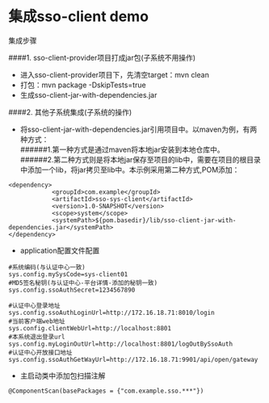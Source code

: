 # 集成sso-client demo


集成步骤<br />

####1. sso-client-provider项目打成jar包(子系统不用操作)
- 进入sso-client-provider项目下，先清空target：mvn clean
- 打包：mvn package -DskipTests=true
- 生成sso-client-jar-with-dependencies.jar

####2. 其他子系统集成(子系统的操作)
- 将sso-client-jar-with-dependencies.jar引用项目中。以maven为例，有两种方式：  
######1.第一种方式是通过maven将本地jar安装到本地仓库中。  
######2.第二种方式则是将本地jar保存至项目的lib中，需要在项目的根目录中添加一个lib，将jar拷贝至lib中。本示例采用第二种方式,POM添加： 
```
<dependency>
            <groupId>com.example</groupId>
            <artifactId>sso-sys-client</artifactId>
            <version>1.0-SNAPSHOT</version>
            <scope>system</scope>
            <systemPath>${pom.basedir}/lib/sso-client-jar-with-dependencies.jar</systemPath>
</dependency>
```
- application配置文件配置  
```
#系统编码(与认证中心一致)
sys.config.mySysCode=sys-client01
#MD5签名秘钥(与认证中心-平台详情-添加的秘钥一致)
sys.config.ssoAuthSecret=1234567890

#认证中心登录地址
sys.config.ssoAuthLoginUrl=http://172.16.18.71:8010/login
#当前客户端web地址
sys.config.clientWebUrl=http://localhost:8801
#本系统退出登录url
sys.config.myLoginOutUrl=http://localhost:8801/logOutBySsoAuth
#认证中心开放接口地址
sys.config.ssoAuthGetWayUrl=http://172.16.18.71:9901/api/open/gateway
```
- 主启动类中添加包扫描注解
```
@ComponentScan(basePackages = {"com.example.sso.***"})
```

